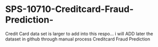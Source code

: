 # SPS-10710-Creditcard-Fraud-Prediction-
Credit Card data set is larger to add into this respo... i will ADD later the dataset in github through manual process 
Creditcard Fraud Prediction  
